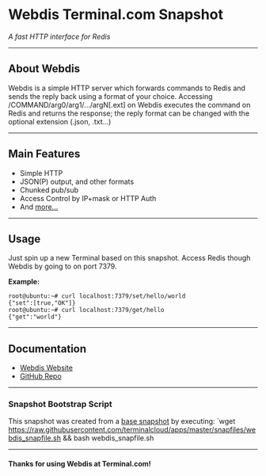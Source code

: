 # **Webdis** Terminal.com Snapshot

*A fast HTTP interface for Redis*

---

## About Webdis

Webdis is a simple HTTP server which forwards commands to Redis and sends the reply back using a format of your choice. 
Accessing /COMMAND/arg0/arg1/.../argN[.ext] on Webdis executes the command on Redis and returns the response; the reply format can be changed with the optional extension (.json, .txt…)

---

## Main Features

- Simple HTTP
- JSON(P) output, and other formats
- Chunked pub/sub
- Access Control by IP+mask or HTTP Auth
- And [more...](http://webd.is/#more)

---

## Usage

Just spin up a new Terminal based on this snapshot. 
Access Redis though Webdis by going to on port 7379.

**Example:**


```
root@ubuntu:~# curl localhost:7379/set/hello/world
{"set":[true,"OK"]}
root@ubuntu:~# curl localhost:7379/get/hello
{"get":"world"}
```

---

## Documentation

- [Webdis Website](http://webd.is/)
- [GitHub Repo](https://github.com/nicolasff/webdis)

---

### Snapshot Bootstrap Script

This snapshot was created from a [base snapshot](https://www.terminal.com/tiny/FzpHiTXG1K) by executing:
`wget https://raw.githubusercontent.com/terminalcloud/apps/master/snapfiles/webdis_snapfile.sh && bash webdis_snapfile.sh

---

#### Thanks for using Webdis at Terminal.com!
